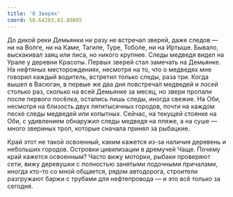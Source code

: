```yaml
---
title: 'О Зверях'
coord: 58.64203,81.80885
---
```


До дикой реки Демьянки ни разу не встречал зверей, даже следов&nbsp;— ни на Волге, ни на Каме, Тагиле, Туре, Тоболе, ни на Иртыше. Бывало, выскакивал заяц или лиса, но никого крупнее. Следы медведя видел на Урале у деревни Красоты. Первых зверей стал замечать на Демьянке. На нефтяных месторождениях, несмотря на то, что о медведях мне говорил каждый водитель, встретил только следы, раза три. Когда вышел в Васюган, в первые же два дня повстречал медведей и лосей столько раз, сколько на всей Демьянке за месяц, но звери пропали после первого посёлка, остались лишь следы, иногда свежие. На Оби, несмотря на близость двух пятитысячных городов, почти на каждом песке следы медведей или копытных. Сейчас, на текущей стоянке на Оби, с удивлением обнаружил следы медведя на пляже, а на суше&nbsp;— много звериных троп, которые сначала принял за рыбацкие.

Край этот не такой освоенный, каким кажется из-за наличия деревень и небольших городов. Островки цивилизации в дремучей Чаще. Почему край кажется освоенным? Часто вижу моторки, рыбаки проверяют сети, вижу деревушки с полностью занятыми лодочными причалами, иногда кто-то со мной общается, рядом автодорога, строители разгружают баржи с трубами для нефтепровода&nbsp;— и это всё только за сегодня.
